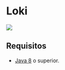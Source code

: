 # Loki

![](https://cldup.com/IgOur8X-YO.png)

## Requisitos
- [Java 8] o superior.

[Java 8]:http://www.oracle.com/technetwork/es/java/javase/downloads/index.html